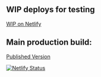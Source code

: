 ﻿## WIP deploys for testing

[WIP on Netlify](https://wip--noagallery.netlify.app/)

## Main production build:

[Published Version](https://noagallery.netlify.app/)

[![Netlify Status](https://api.netlify.com/api/v1/badges/70712b70-c707-46eb-8395-f244b71fdcb8/deploy-status)](https://app.netlify.com/projects/noagallery/deploys)


